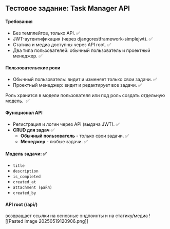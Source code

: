 ## Тестовое задание: Task Manager API
#### Требования
- Без темплейтов, только API. ✅
- JWT-аутентификация (через djangorestframework-simplejwt). ✅
- Статика и медиа доступны через API root. ✅
- Два типа пользователей: обычный пользователь и проектный менеджер. ✅

#### Пользовательские роли
- Обычный пользователь: видит и изменяет только свои задачи. ✅
- Проектный менеджер: видит и редактирует все задачи. ✅

Роль хранится в модели пользователя или под роль создать отдельную модель.  ✅

#### Функционал API
- Регистрация и логин через API (выдача JWT). ✅
- **CRUD для задач** ✅
	- **Обычный пользователь** - только свои задачи. ✅
	- **Менеджер** - любые задачи. ✅

#### Модель задачи: ✅
- `title`
- `description`
- `is_completed`
- `created_at`
- `attachment (файл)`
- `created_by`
 
#### API root (/api/)
возвращает ссылки на основные эндпоинты и на статику/медиа
![[Pasted image 20250519120906.png]]